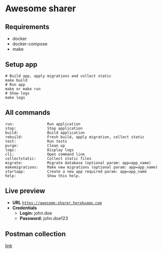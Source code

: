 # Awesome sharer
## Requirements
- docker
- docker-compose
- make
## Setup app
```shell
# Build app, apply migrations and collect static
make build
# Run app
make or make run
# Show logs
make logs
```
## All commands
```shell
run:               Run application
stop:              Stop application
build:             Build application
rebuild:           Fresh build, apply migration, collect static
test:              Run tests
purge:             Clean up
logs:              Display logs
cli:               Open command line
collectstatic:     Collect static files
migrate:           Migrate database (optional param: app=app_name)
makemigrations:    Make new migrations (optional param: app=app_name)
startapp:          Create a new app required param: app=app_name
help:              Show this help.
```

## Live preview
* **URL**
  [`https://awesome-sharer.herokuapp.com`](https://awesome-sharer.herokuapp.com)
* **Credentials**
  * **Login:** john.doe
  * **Password:** john.doe123
    

## Postman collection
[link](Awesome-sharer.postman_collection.json)
